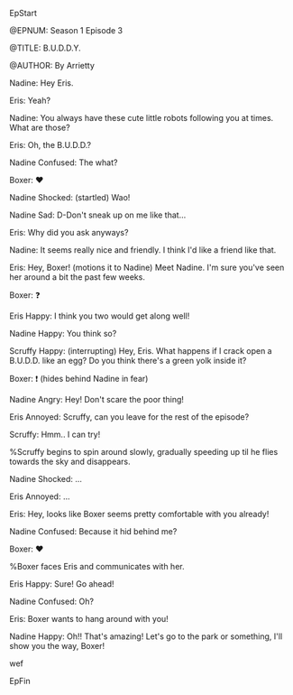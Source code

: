EpStart

<!-- Epilogue Info -->

@EPNUM: Season 1 Episode 3

@TITLE: B.U.D.D.Y.

@AUTHOR: By Arrietty

<!-- The episode starts here. Feel free to erase this line. -->

Nadine: Hey Eris.

Eris: Yeah?

Nadine: You always have these cute little robots following you at times. What are those?

Eris: Oh, the B.U.D.D.?

Nadine Confused: The what?

Boxer: ❤️

Nadine Shocked: (startled) Wao!

Nadine Sad: D-Don't sneak up on me like that...

Eris: Why did you ask anyways?

Nadine: It seems really nice and friendly. I think I'd like a friend like that.

Eris: Hey, Boxer! (motions it to Nadine) Meet Nadine. I'm sure you've seen her around a bit the past few weeks.

Boxer: ❓

Eris Happy: I think you two would get along well!

Nadine Happy: You think so?

Scruffy Happy: (interrupting) Hey, Eris. What happens if I crack open a B.U.D.D. like an egg? Do you think there's a green yolk inside it?

Boxer: ❗ (hides behind Nadine in fear)

Nadine Angry: Hey! Don't scare the poor thing!

Eris Annoyed: Scruffy, can you leave for the rest of the episode?

Scruffy: Hmm.. I can try!

%Scruffy begins to spin around slowly, gradually speeding up til he flies towards the sky and disappears.

Nadine Shocked: ...

Eris Annoyed: ...

Eris: Hey, looks like Boxer seems pretty comfortable with you already!

Nadine Confused: Because it hid behind me?

Boxer: ❤️

%Boxer faces Eris and communicates with her.

Eris Happy: Sure! Go ahead!

Nadine Confused: Oh?

Eris: Boxer wants to hang around with you! 

Nadine Happy: Oh!! That's amazing! Let's go to the park or something, I'll show you the way, Boxer!

wef

<!-- The episode ends here with "EpFin". It ends the format. Since it's already here, you don't need to mess with it. -->

EpFin

<script src="{{ '/assets/js/EpFormatter.js' | relative_url }}"></script>